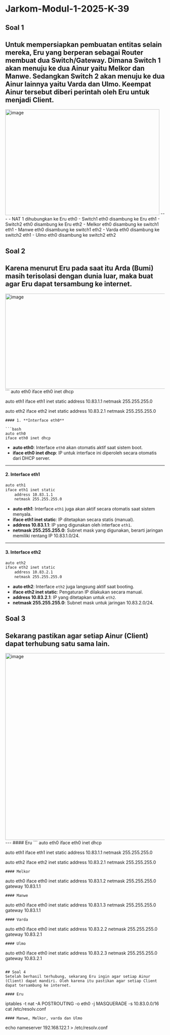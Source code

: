 # Jarkom-Modul-1-2025-K-39

## Soal 1
Untuk mempersiapkan pembuatan entitas selain mereka, Eru yang berperan sebagai Router membuat dua Switch/Gateway. Dimana Switch 1 akan menuju ke dua Ainur yaitu Melkor dan Manwe. Sedangkan Switch 2 akan menuju ke dua Ainur lainnya yaitu Varda dan Ulmo. Keempat Ainur tersebut diberi perintah oleh Eru untuk menjadi Client.
---
<img width="487" height="335" alt="image" src="https://github.com/user-attachments/assets/42800e5a-0b23-42b8-9224-9cd4c8f99f0f" />
---
- NAT 1 dihubungkan ke Eru eth0
- Switch1 eth0 disambung ke Eru eth1
- Switch2 eth0 disambung ke Eru eth2
- Melkor eth0 disambung ke switch1 eth1
- Manwe eth0 disambung ke switch1 eth2
- Varda eth0 disambung ke switch2 eth1
- Ulmo eth0 disambung ke switch2 eth2 

## Soal 2 
Karena menurut Eru pada saat itu Arda (Bumi) masih terisolasi dengan dunia luar, maka buat agar Eru dapat tersambung ke internet.
---
<img width="514" height="301" alt="image" src="https://github.com/user-attachments/assets/3fa3ff5c-191d-4fd4-b930-4dc3f41baac6" />
```
auto eth0
iface eth0 inet dhcp

auto eth1
iface eth1 inet static
         address 10.83.1.1
	 netmask 255.255.255.0

auto eth2
iface eth2 inet static
         address 10.83.2.1
	 netmask 255.255.255.0
```
#### 1. **Interface eth0**

```bash
auto eth0
iface eth0 inet dhcp
```

* **auto eth0**: Interface `eth0` akan otomatis aktif saat sistem boot.
* **iface eth0 inet dhcp**: IP untuk interface ini diperoleh secara otomatis dari DHCP server.

---

#### 2. **Interface eth1**

```bash
auto eth1
iface eth1 inet static
    address 10.83.1.1
    netmask 255.255.255.0
```

* **auto eth1**: Interface `eth1` juga akan aktif secara otomatis saat sistem menyala.
* **iface eth1 inet static**: IP ditetapkan secara statis (manual).
* **address 10.83.1.1**: IP yang digunakan oleh interface `eth1`.
* **netmask 255.255.255.0**: Subnet mask yang digunakan, berarti jaringan memiliki rentang IP 10.83.1.0/24.

---

#### 3. **Interface eth2**

```bash
auto eth2
iface eth2 inet static
    address 10.83.2.1
    netmask 255.255.255.0
```

* **auto eth2**: Interface `eth2` juga langsung aktif saat booting.
* **iface eth2 inet static**: Pengaturan IP dilakukan secara manual.
* **address 10.83.2.1**: IP yang ditetapkan untuk `eth2`.
* **netmask 255.255.255.0**: Subnet mask untuk jaringan 10.83.2.0/24.

## Soal 3
Sekarang pastikan agar setiap Ainur (Client) dapat terhubung satu sama lain.
---
<img width="915" height="591" alt="image" src="https://github.com/user-attachments/assets/b565da26-6dbd-46ee-ad83-36f983333763" />
---
#### Eru
```
auto eth0
iface eth0 inet dhcp

auto eth1
iface eth1 inet static
         address 10.83.1.1
	 netmask 255.255.255.0

auto eth2
iface eth2 inet static
         address 10.83.2.1
	 netmask 255.255.255.0
```
#### Melkor
```
auto eth0
iface eth0 inet static
	address 10.83.1.2
	netmask 255.255.255.0
	gateway 10.83.1.1
```
#### Manwe
```
auto eth0
iface eth0 inet static
	address 10.83.1.3
	netmask 255.255.255.0
	gateway 10.83.1.1
```
#### Varda
```
auto eth0
iface eth0 inet static
	address 10.83.2.2
	netmask 255.255.255.0
	gateway 10.83.2.1
```
#### Ulmo
```
auto eth0
iface eth0 inet static
	address 10.83.2.3
	netmask 255.255.255.0
	gateway 10.83.2.1
```

## Soal 4
Setelah berhasil terhubung, sekarang Eru ingin agar setiap Ainur (Client) dapat mandiri. Oleh karena itu pastikan agar setiap Client dapat tersambung ke internet.

#### Eru
```
iptables -t nat -A POSTROUTING -o eth0 -j MASQUERADE -s 10.83.0.0/16
cat /etc/resolv.conf
```
#### Manwe, Melkor, varda dan Ulmo
```
echo nameserver 192.168.122.1 > /etc/resolv.conf
```





